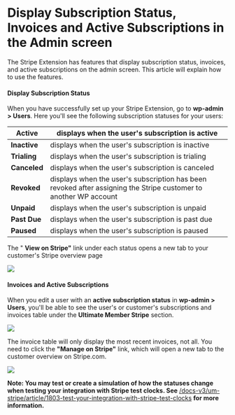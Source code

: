 ---
---
# Display Subscription Status, Invoices and Active Subscriptions in the Admin screen
 The Stripe Extension has features that display subscription status, invoices, and active subscriptions on the admin screen. This article will explain how to use the features.

#### Display Subscription Status

 When you have successfully set up your Stripe Extension, go to <strong>wp-admin &gt; Users</strong>. Here you'll see the following subscription statuses for your users:

| <strong>Active</strong> | displays when the user's subscription is active |
|---|---|
| <strong>Inactive</strong> | displays when the user's subscription is inactive |
| <strong>Trialing</strong> | displays when the user's subscription is trialing |
| <strong>Canceled</strong> | displays when the user's subscription is canceled |
| <strong>Revoked</strong> | displays when the user's subscription has been revoked after assigning the Stripe customer to another WP account |
| <strong>Unpaid</strong> | displays when the user's subscription is unpaid |
| <strong>Past Due</strong> | displays when the user's subscription is past due |
| <strong>Paused</strong> | displays when the user's subscription is paused |

 The " <strong>View on Stripe"</strong> link under each status opens a new tab to your customer's Stripe overview page

  ![](https://s3.amazonaws.com/helpscout.net/docs/assets/561c96629033600a7a36d662/images/65b6c5761280097516451b67/file-6FSaN0cQG0.png)

#### Invoices and Active Subscriptions

 When you edit a user with an <strong>active subscription status</strong> in <strong>wp-admin &gt; Users</strong>, you'll be able to see the user's or customer's subscriptions and invoices table under the <strong>Ultimate Member Stripe</strong> section.

  ![](https://s3.amazonaws.com/helpscout.net/docs/assets/561c96629033600a7a36d662/images/65b6c64430c1875e8e0675bb/file-GTSL8Mb5xw.png)

 The invoice table will only display the most recent invoices, not all. You need to click the  <strong>"Manage on Stripe"</strong> link, which will open a new tab to the customer overview on Stripe.com.

  ![](https://s3.amazonaws.com/helpscout.net/docs/assets/561c96629033600a7a36d662/images/65b6c7011280097516451b6a/file-KW4C8CGO3c.png)

 <strong>Note: You may test or create a simulation of how the statuses change when testing your integration with Stripe test clocks. See</strong>  [/docs-v3/um-stripe/article/1803-test-your-integration-with-stripe-test-clocks](/docs-v3/um-stripe/article/1803-test-your-integration-with-stripe-test-clocks)  <strong>for more information.</strong>